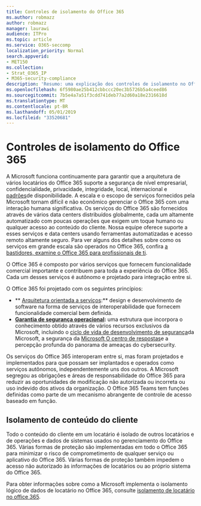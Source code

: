 ```yaml
---
title: Controles de isolamento do Office 365
ms.author: robmazz
author: robmazz
manager: laurawi
audience: ITPro
ms.topic: article
ms.service: O365-seccomp
localization_priority: Normal
search.appverid:
- MET150
ms.collection:
- Strat_O365_IP
- M365-security-compliance
description: 'Resumo: uma explicação dos controles de isolamento no Office 365.'
ms.openlocfilehash: 6f5980ae25b412cbbccc20ec3b5726b5a4ceed86
ms.sourcegitcommit: 7b5e4a7a51f3cdd741deb77a2d60a18e2316618d
ms.translationtype: MT
ms.contentlocale: pt-BR
ms.lasthandoff: 05/01/2019
ms.locfileid: "33520681"
---
```

# <a name="office-365-isolation-controls"></a>Controles de isolamento do Office 365 

A Microsoft funciona continuamente para garantir que a arquitetura de vários locatários do Office 365 suporte a segurança de nível empresarial, confidencialidade, privacidade, integridade, local, internacional e [padrões](https://www.microsoft.com/TrustCenter/Compliance?service=Office#Icons)de disponibilidade. A escala e o escopo de serviços fornecidos pela Microsoft tornam difícil e não econômico gerenciar o Office 365 com uma interação humana significativa. Os serviços do Office 365 são fornecidos através de vários data centers distribuídos globalmente, cada um altamente automatizado com poucas operações que exigem um toque humano ou qualquer acesso ao conteúdo do cliente. Nossa equipe oferece suporte a esses serviços e data centers usando ferramentas automatizadas e acesso remoto altamente seguro. Para ver alguns dos detalhes sobre como os serviços em grande escala são operados no Office 365, confira [a bastidores, examine o Office 365 para profissionais de ti](https://channel9.msdn.com/Events/SharePoint-Conference/2014/SPC202).

O Office 365 é composto por vários serviços que fornecem funcionalidade comercial importante e contribuem para toda a experiência do Office 365. Cada um desses serviços é autônomo e projetado para integração entre si.

O Office 365 foi projetado com os seguintes princípios:

 - ** [Arquitetura orientada a serviços](https://msdn.microsoft.com/library/aa480021.aspx):** design e desenvolvimento de software na forma de serviços de interoperabilidade que fornecem funcionalidade comercial bem definida.
 - **[Garantia de segurança operacional](http://www.microsoft.com/download/details.aspx?id=40872):** uma estrutura que incorpora o conhecimento obtido através de vários recursos exclusivos da Microsoft, incluindo o [ciclo de vida de desenvolvimento de segurança](https://www.microsoft.com/sdl/default.aspx)da Microsoft, a segurança da [Microsoft O centro de respostas](https://technet.microsoft.com/library/dn440717.aspx)e a percepção profunda do panorama de ameaças do cybersecurity.

Os serviços do Office 365 interoperam entre si, mas foram projetados e implementados para que possam ser implantados e operados como serviços autônomos, independentemente uns dos outros. A Microsoft segregou as obrigações e áreas de responsabilidade do Office 365 para reduzir as oportunidades de modificação não autorizada ou incorreta ou uso indevido dos ativos da organização. O Office 365 Teams tem funções definidas como parte de um mecanismo abrangente de controle de acesso baseado em função.

## <a name="customer-content-isolation"></a>Isolamento de conteúdo do cliente

Todo o conteúdo do cliente em um locatário é isolado de outros locatários e de operações e dados de sistemas usados no gerenciamento do Office 365. Várias formas de proteção são implementadas em todo o Office 365 para minimizar o risco de comprometimento de qualquer serviço ou aplicativo do Office 365. Várias formas de proteção também impedem o acesso não autorizado às informações de locatários ou ao próprio sistema do Office 365.

Para obter informações sobre como a Microsoft implementa o isolamento lógico de dados de locatário no Office 365, consulte [isolamento de locatário no office 365](office-365-tenant-isolation-overview.md).
